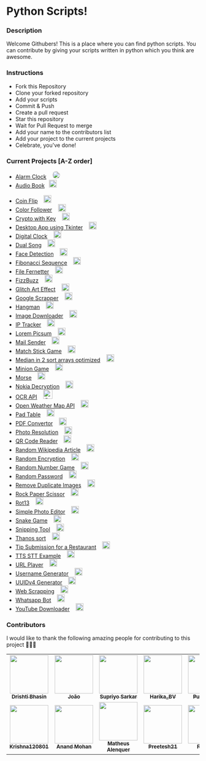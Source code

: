 # Python Scripts!

### Description
Welcome Githubers! This is a place where you can find python scripts. You can contribute by giving your scripts written in python which you think are awesome.

### Instructions

- Fork this Repository
- Clone your forked repository
- Add your scripts
- Commit & Push
- Create a pull request
- Star this repository
- Wait for Pull Request to merge
- Add your name to the contributors list
- Add your project to the current projects
- Celebrate, you've done!

### Current Projects [A-Z order] 
- [Alarm Clock](/Alarm-Clock) &nbsp;&nbsp; <img class="img" href="https://github.com/ozamed" height="20" width="20" style="border-radius:50%" alt="@ozamed" src="https://avatars3.githubusercontent.com/u/61123774?s=60&amp;u=ea4e72afe7094e06315948d8cb07adc3b6d6be17&amp;v=4" class=" avatar-user"> 
- [Audio Book](/Audio-Book) &nbsp;&nbsp;<img href="https://github.com/mhdzumair" height="20" width="20" style="padding-bottom:20px" alt="@mhdzumair" src="https://avatars0.githubusercontent.com/u/44891939?s=60&amp;u=4b0983d2c614acd213f2648091b48a5744902dd1&amp;v=4" class=" avatar-user">
- [Coin Flip](/Coin-Flip) &nbsp;&nbsp; <img href="https://github.com/Fonta22" height="20" width="20" alt="@Fonta22" src="https://avatars3.githubusercontent.com/u/61181201?s=60&amp;u=c34d0f10408f6ee5a97e9e1165495ce6ef0980e0&amp;v=4" class=" avatar-user">
- [Color Follower](/Color-Follower) &nbsp;&nbsp; <img href="https://github.com/ozamed" height="20" width="20" alt="@ozamed" src="https://avatars3.githubusercontent.com/u/61123774?s=60&amp;u=ea4e72afe7094e06315948d8cb07adc3b6d6be17&amp;v=4" class=" avatar-user">
- [Crypto with Key](/Crypto%20with%20Key) &nbsp;&nbsp; <img href="https://github.com/alenquer" height="20" width="20" alt="@alenquer" src="https://avatars0.githubusercontent.com/u/41526192?s=60&amp;u=c4bde67437e17b8abc48fb7d1ddf25a91a8000c9&amp;v=4" class=" avatar-user">
- [Desktop App using Tkinter](/Desktop-App-Using-Tkinter) &nbsp;&nbsp; <img href="https://github.com/Harika-BV" height="20" width="20" alt="@Harika-BV" src="https://avatars0.githubusercontent.com/u/34688053?s=60&amp;u=04108111790bf3c5007c58b63a916626d50e0421&amp;v=4" class=" avatar-user">
- [Digital Clock](/Digital_clock) &nbsp;&nbsp; <img href="" src="https://camo.githubusercontent.com/d2efb584e18d7c3bfe5493334c554d9df9ec4e84/68747470733a2f2f302e67726176617461722e636f6d2f6176617461722f63616438326431356162386631613566646638646336353030653134306163633f643d68747470732533412532462532466769746875622e6769746875626173736574732e636f6d253246696d6167657325324667726176617461727325324667726176617461722d757365722d3432302e706e6726723d6726733d3634" width="20" height="20" class="avatar" alt="natthawat.suphap">
- [Dual Song](/Dual_Song) &nbsp;&nbsp; <img href="https://github.com/mhdzumair" height="20" width="20" alt="@mhdzumair" src="https://avatars0.githubusercontent.com/u/44891939?s=60&amp;u=4b0983d2c614acd213f2648091b48a5744902dd1&amp;v=4" class=" avatar-user">
- [Face Detection](/Face-Detection) &nbsp;&nbsp; <img href="https://github.com/ozamed" height="20" width="20" alt="@ozamed" src="https://avatars3.githubusercontent.com/u/61123774?s=60&amp;u=ea4e72afe7094e06315948d8cb07adc3b6d6be17&amp;v=4" class=" avatar-user">
- [Fibonacci Sequence](/Fibonacci-Sequence) &nbsp;&nbsp;  <img href="https://github.com/saxocat" height="20" width="20" alt="@saxocat" src="https://avatars3.githubusercontent.com/u/73019845?s=60&amp;u=87886444f2b106f518ca811a18e6afca96715935&amp;v=4" class=" avatar-user">
- [File Fernetter](/File-Fernetter) &nbsp;&nbsp; <img href="https://github.com/nobalpha" height="20" width="20" alt="@nobalpha" src="https://avatars2.githubusercontent.com/u/47711025?s=60&amp;u=2bd0f3901e1f7c7a871370138aaa7e6c643bf843&amp;v=4" class=" avatar-user">
- [FizzBuzz](/FizzBuzz) &nbsp;&nbsp; <img href="https://github.com/spantheslayer" height="20" width="20" alt="@spantheslayer" src="https://avatars3.githubusercontent.com/u/61844611?s=60&amp;v=4" class=" avatar-user">
- [Glitch Art Effect](/Glitch-Art-Effect) &nbsp;&nbsp; <img href="https://github.com/Preetesh21" height="20" width="20" alt="@Preetesh21" src="https://avatars3.githubusercontent.com/u/50336851?s=60&amp;v=4" class=" avatar-user">
- [Google Scrapper](/google%20scrapper) &nbsp;&nbsp; <img href="https://github.com/spantheslayer" height="20" width="20" alt="@spantheslayer" src="https://avatars3.githubusercontent.com/u/61844611?s=60&amp;v=4" class=" avatar-user">
- [Hangman](/hangman) &nbsp;&nbsp; <img href="https://github.com/anandmohan23" height="20" width="20" alt="@anandmohan23" src="https://avatars0.githubusercontent.com/u/51752139?s=60&amp;u=c98cf7d4b84d88fdb3f10e517841ee9968e0f884&amp;v=4" class=" avatar-user">
- [Image Downloader](/image_downloader) &nbsp;&nbsp; <img href="https://github.com/Dbhasin1" height="20" width="20" alt="@Dbhasin1" src="https://avatars3.githubusercontent.com/u/56479884?s=60&amp;u=175b6416de680dac7e678c9631bd5a4be27c13d0&amp;v=4" class=" avatar-user">
- [IP Tracker](/IP-Tracker) &nbsp;&nbsp; <img href="https://github.com/larymak" height="20" width="20" alt="@larymak" src="https://avatars0.githubusercontent.com/u/63947040?s=60&amp;u=59e32242065a470247e4cdbb174baa1e86dffac0&amp;v=4" class=" avatar-user">
- [Lorem Picsum](/Lorem-Picsum) &nbsp;&nbsp; <img href="https://github.com/validity-check" height="20" width="20" alt="@validity-check" src="https://avatars1.githubusercontent.com/u/63739210?s=60&amp;u=30996c6fef027af8ee7e9652a7e3251b3897a4de&amp;v=4" class=" avatar-user">
- [Mail Sender](/Mail-Sender) &nbsp;&nbsp; <img href="https://github.com/ozamed" height="20" width="20" alt="@ozamed" src="https://avatars3.githubusercontent.com/u/61123774?s=60&amp;u=ea4e72afe7094e06315948d8cb07adc3b6d6be17&amp;v=4" class=" avatar-user">
- [Match Stick Game](/Match%20Stick%20Game) &nbsp;&nbsp; <img href="https://github.com/Aaliya7516" height="20" width="20" alt="@Aaliya7516" src="https://avatars0.githubusercontent.com/u/53328555?s=60&amp;u=f77e8e79495f6905433da72c140953f321cfdce1&amp;v=4" class=" avatar-user">
- [Median in 2 sort arrays optimized](/median%20in%202%20sorted%20arrays%20optimised) &nbsp;&nbsp; <img href="" height="20" width="20" alt="@mohinesh9999" src="https://avatars1.githubusercontent.com/u/42772418?s=60&amp;u=fa33d9dadda42dc393a262b5c55bc4bc7e8a34d2&amp;v=4" class=" avatar-user">
- [Minion Game](/Minion-Game) &nbsp;&nbsp; <img href="https://github.com/mohinesh9999" height="20" width="20" alt="@AhmadHerzallah" src="https://avatars1.githubusercontent.com/u/43403487?s=60&amp;u=6a122f3085582afa0fae56156d0dc394eae48a90&amp;v=4" class=" avatar-user">
- [Morse](/Morse) &nbsp;&nbsp; <img href="https://github.com/nobalpha" height="20" width="20" alt="@nobalpha" src="https://avatars2.githubusercontent.com/u/47711025?s=60&amp;u=2bd0f3901e1f7c7a871370138aaa7e6c643bf843&amp;v=4" class=" avatar-user">
- [Nokia Decryption](/Nokia%20Decryption) &nbsp;&nbsp; <img href="https://github.com/nobalpha" href="" height="20" width="20" alt="@nobalpha" src="https://avatars2.githubusercontent.com/u/47711025?s=60&amp;u=2bd0f3901e1f7c7a871370138aaa7e6c643bf843&amp;v=4" class=" avatar-user">
- [OCR API](/OCR-api) &nbsp;&nbsp; <img href="https://github.com/spantheslayer" height="24" width="24" alt="@spantheslayer" src="https://avatars3.githubusercontent.com/u/61844611?s=60&amp;v=4" class=" avatar-user">
- [Open Weather Map API](/OpenWeatherMap-API) &nbsp;&nbsp; <img href="https://github.com/ozamed" height="20" width="20" alt="@ozamed" src="https://avatars3.githubusercontent.com/u/61123774?s=60&amp;u=ea4e72afe7094e06315948d8cb07adc3b6d6be17&amp;v=4" class=" avatar-user">
- [Pad Table](/Pad%20Table) &nbsp;&nbsp; <img href="https://github.com/nobalpha" height="20" width="20" alt="@nobalpha" src="https://avatars2.githubusercontent.com/u/47711025?s=60&amp;u=2bd0f3901e1f7c7a871370138aaa7e6c643bf843&amp;v=4" class=" avatar-user">
- [PDF Convertor](/PDF-Converter) &nbsp;&nbsp; <img href="" src="https://camo.githubusercontent.com/e75d02e3bb8481ff66b12e423f28a4fcde5d1d77/68747470733a2f2f302e67726176617461722e636f6d2f6176617461722f65633064626262646339643236363966646130386533316435363266376534313f643d68747470732533412532462532466769746875622e6769746875626173736574732e636f6d253246696d6167657325324667726176617461727325324667726176617461722d757365722d3432302e706e6726723d6726733d3634" width="20" height="20" class="avatar" alt="hariomacademy">
- [Photo Resolution](/Photo_Resolution) &nbsp;&nbsp; <img href="https://github.com/Pandz18" src="https://camo.githubusercontent.com/e75d02e3bb8481ff66b12e423f28a4fcde5d1d77/68747470733a2f2f302e67726176617461722e636f6d2f6176617461722f65633064626262646339643236363966646130386533316435363266376534313f643d68747470732533412532462532466769746875622e6769746875626173736574732e636f6d253246696d6167657325324667726176617461727325324667726176617461722d757365722d3432302e706e6726723d6726733d3634" width="20" height="20" class="avatar" alt="hariomacademy">
- [QR Code Reader](/QR-Code-Reader) &nbsp;&nbsp; <img href="https://github.com/ozamed" height="20" width="20" alt="@ozamed" src="https://avatars3.githubusercontent.com/u/61123774?s=60&amp;u=ea4e72afe7094e06315948d8cb07adc3b6d6be17&amp;v=4" class=" avatar-user">
- [Random Wikipedia Article](/Random-Wikipedia-Article) &nbsp;&nbsp; <img href="https://github.com/saxocat" height="20" width="20" alt="@saxocat" src="https://avatars3.githubusercontent.com/u/73019845?s=60&amp;u=87886444f2b106f518ca811a18e6afca96715935&amp;v=4" class=" avatar-user">
- [Random Encryption](/Random%20Encryption) &nbsp;&nbsp; <img href="https://github.com/nobalpha" height="20" width="20" alt="@nobalpha" src="https://avatars2.githubusercontent.com/u/47711025?s=60&amp;u=2bd0f3901e1f7c7a871370138aaa7e6c643bf843&amp;v=4" class=" avatar-user">
- [Random Number Game](/Random%20Number%20Game) &nbsp;&nbsp; <img href="https://github.com/krishna120801" height="20" width="20" alt="@krishna120801" src="https://avatars0.githubusercontent.com/u/57492276?s=60&amp;v=4" class=" avatar-user">
- [Random Password](/Random%20Password) &nbsp;&nbsp; <img href="https://github.com/nobalpha" height="20" width="20" alt="@nobalpha" src="https://avatars2.githubusercontent.com/u/47711025?s=60&amp;u=2bd0f3901e1f7c7a871370138aaa7e6c643bf843&amp;v=4" class=" avatar-user">
- [Remove Duplicate Images](/Remove-Duplicate-Images) &nbsp;&nbsp; <img href="https://github.com/ranahaani" height="20" width="20" alt="@ranahaani" src="https://avatars3.githubusercontent.com/u/28961554?s=60&amp;u=d27c0cda460c0a9f7dcb065ffa70a52b1aad81a0&amp;v=4" class=" avatar-user">
- [Rock Paper Scissor](/Rock-Paper-Scissor) &nbsp;&nbsp; <img href="https://github.com/punitsakre23" height="20" width="20" alt="@punitsakre23" src="https://avatars2.githubusercontent.com/u/66567141?s=60&amp;u=c9e3293cf858a8be77503cee8e8e08d3b01528e5&amp;v=4" class=" avatar-user">
- [Rot13](/Rot13) &nbsp;&nbsp; <img href="https://github.com/nobalpha" height="20" width="20" alt="@nobalpha" src="https://avatars2.githubusercontent.com/u/47711025?s=60&amp;u=2bd0f3901e1f7c7a871370138aaa7e6c643bf843&amp;v=4" class=" avatar-user">
- [Simple Photo Editor](/Simple-Photo-Editor) &nbsp;&nbsp; <img href="https://github.com/Harika-BV" height="20" width="20" alt="@Harika-BV" src="https://avatars0.githubusercontent.com/u/34688053?s=60&amp;u=04108111790bf3c5007c58b63a916626d50e0421&amp;v=4" class=" avatar-user">
- [Snake Game](/SNAKE_GAME) &nbsp;&nbsp; <img href="https://github.com/Pandz18" height="20" width="20" alt="@Pandz18" src="https://avatars0.githubusercontent.com/u/58665834?s=60&amp;u=eabe398d2e26def53a659354d2c27d222859babb&amp;v=4" class=" avatar-user">
- [Snipping Tool](/Snipping-Tool) &nbsp;&nbsp; <img href="https://github.com/ozamed" height="20" width="20" alt="@ozamed" src="https://avatars3.githubusercontent.com/u/61123774?s=60&amp;u=ea4e72afe7094e06315948d8cb07adc3b6d6be17&amp;v=4" class=" avatar-user">
- [Thanos sort](/Thanos%20Sort) &nbsp;&nbsp; <img href="" height="20" width="20" alt="@nobalpha" src="https://avatars2.githubusercontent.com/u/47711025?s=60&amp;u=2bd0f3901e1f7c7a871370138aaa7e6c643bf843&amp;v=4" class=" avatar-user">
- [Tip Submission for a Restaurant](/Tip-Submission-for-a-Restaurant) &nbsp;&nbsp; <img href="https://github.com/spantheslayer" height="20" width="20" alt="@spantheslayer" src="https://avatars3.githubusercontent.com/u/61844611?s=60&amp;v=4" class=" avatar-user">
- [TTS STT Example](/TTS-STT-Example) &nbsp;&nbsp; <img href="" height="20" width="20" alt="@ozamed" src="https://avatars3.githubusercontent.com/u/61123774?s=60&amp;u=ea4e72afe7094e06315948d8cb07adc3b6d6be17&amp;v=4" class=" avatar-user">
- [URL Player](/URL-Player) &nbsp;&nbsp; <img href="https://github.com/ozamed" height="20" width="20" alt="@ozamed" src="https://avatars3.githubusercontent.com/u/61123774?s=60&amp;u=ea4e72afe7094e06315948d8cb07adc3b6d6be17&amp;v=4" class=" avatar-user">
- [Username Generator](/Username-Generator) &nbsp;&nbsp; <img href="https://github.com/saxocat" height="20" width="20" alt="@saxocat" src="https://avatars3.githubusercontent.com/u/73019845?s=60&amp;u=87886444f2b106f518ca811a18e6afca96715935&amp;v=4" class=" avatar-user">
- [UUIDv4 Generator](/UUIDv4-Generator) &nbsp;&nbsp; <img href="https://github.com/saxocat" height="20" width="20" alt="@saxocat" src="https://avatars3.githubusercontent.com/u/73019845?s=60&amp;u=87886444f2b106f518ca811a18e6afca96715935&amp;v=4" class=" avatar-user">
- [Web Scrapping](/Web-Scrapping) &nbsp;&nbsp; <img href="https://github.com/Harika-BV" height="20" width="20" alt="@Harika-BV" src="https://avatars0.githubusercontent.com/u/34688053?s=60&amp;u=04108111790bf3c5007c58b63a916626d50e0421&amp;v=4" class=" avatar-user">
- [Whatsapp Bot](/Whatsapp-Bot) &nbsp;&nbsp; <img href="https://github.com/ozamed" height="20" width="20" alt="@ozamed" src="https://avatars3.githubusercontent.com/u/61123774?s=60&amp;u=ea4e72afe7094e06315948d8cb07adc3b6d6be17&amp;v=4" class=" avatar-user">
- [YouTube Downloader](/Youtube_Downloader) &nbsp;&nbsp; <img href="https://github.com/mhdzumair" height="20" width="20" alt="@mhdzumair" src="https://avatars0.githubusercontent.com/u/44891939?s=60&amp;u=4b0983d2c614acd213f2648091b48a5744902dd1&amp;v=4" class=" avatar-user">

### Contributors
I would like to thank the following amazing people for contributing to this project 🎉🎉🎉

<!-- ALL-CONTRIBUTORS-LIST:START - Do not remove or modify this section -->
<!-- prettier-ignore-start -->
<!-- markdownlint-disable -->
<table>
<tr>
<td align="center"><a href="https://github.com/Dbhasin1"><img src="https://avatars2.githubusercontent.com/u/56479884?s=400&u=175b6416de680dac7e678c9631bd5a4be27c13d0&v=4" width="100px;" alt=""/><br /><sub><b>Drishti Bhasin</b></sub></a><br /> </td>
<td align="center"><a href="https://github.com/saxocat"><img src="https://avatars3.githubusercontent.com/u/73019845?s=400&u=87886444f2b106f518ca811a18e6afca96715935&v=4" width="100px;" alt=""/><br /><sub><b>João</b></sub></a><br /></td>
<td align="center"><a href="https://github.com/spantheslayer"><img src="https://avatars1.githubusercontent.com/u/61844611?s=400&v=4" width="100px;" alt=""/><br /><sub><b>Supriyo Sarkar</b></sub></a><br /></td>
<td align="center"><a href="https://github.com/Harika-BV"><img src="https://avatars0.githubusercontent.com/u/34688053?s=400&u=04108111790bf3c5007c58b63a916626d50e0421&v=4" width="100px;" alt=""/><br /><sub><b>Harika_BV</b></sub></a><br /> </td>
<td align="center"><a href="https://github.com/punitsakre23"><img src="https://avatars0.githubusercontent.com/u/66567141?s=400&u=c9e3293cf858a8be77503cee8e8e08d3b01528e5&v=4" width="100px;" alt=""/><br /><sub><b>Punit Sakre</b></sub></a><br /></td>
<td align="center"><a href="https://github.com/nobalpha"><img src="https://avatars3.githubusercontent.com/u/47711025?s=400&u=2bd0f3901e1f7c7a871370138aaa7e6c643bf843&v=4" width="100px;" alt=""/><br /><sub><b>Roni</b></sub></a><br /></td>
<td align="center"><a href="https://github.com/mohinesh9999"><img src="https://avatars1.githubusercontent.com/u/42772418?s=400&u=fa33d9dadda42dc393a262b5c55bc4bc7e8a34d2&v=4" width="100px;" alt=""/><br /><sub><b>Mohinesh9999</b></sub></a><br /> </td>
<td align="center"><a href="https://github.com/larymak"><img src="https://avatars0.githubusercontent.com/u/63947040?s=400&u=59e32242065a470247e4cdbb174baa1e86dffac0&v=4" width="100px;" alt=""/><br /><sub><b>Lary mak</b></sub></a><br /></td>
</tr>
<tr>
<td align="center"><a href="https://github.com/krishna120801"><img src="https://avatars0.githubusercontent.com/u/57492276?s=400&v=4" width="100px;" alt=""/><br /><sub><b>Krishna120801</b></sub></a><br /></td>
<td align="center"><a href="https://github.com/anandmohan23"><img src="https://avatars1.githubusercontent.com/u/51752139?s=400&u=c98cf7d4b84d88fdb3f10e517841ee9968e0f884&v=4" width="100px;" alt=""/><br /><sub><b>Anand Mohan</b></sub></a><br /> </td>
<td align="center"><a href="https://github.com/alenquer"><img src="https://avatars3.githubusercontent.com/u/41526192?s=400&u=c4bde67437e17b8abc48fb7d1ddf25a91a8000c9&v=4" width="100px;" alt=""/><br /><sub><b>Matheus Alenquer</b></sub></a><br /></td>
<td align="center"><a href="https://github.com/Preetesh21"><img src="https://avatars1.githubusercontent.com/u/50336851?s=400&v=4" width="100px;" alt=""/><br /><sub><b>Preetesh21</b></sub></a><br /></td>
<td align="center"><a href="https://github.com/Fonta22"><img src="https://avatars2.githubusercontent.com/u/61181201?s=400&u=c34d0f10408f6ee5a97e9e1165495ce6ef0980e0&v=4" width="100px;" alt=""/><br /><sub><b>Fonta22</b></sub></a><br /> </td>
<td align="center"><a href="https://github.com/AhmadHerzallah"><img src="https://avatars3.githubusercontent.com/u/43403487?s=400&u=6a122f3085582afa0fae56156d0dc394eae48a90&v=4" width="100px;" alt=""/><br /><sub><b>Ahmad Herzallah</b></sub></a><br /></td>
<td align="center"><a href="https://github.com/Aaliya7516"><img src="https://avatars1.githubusercontent.com/u/53328555?s=400&u=f77e8e79495f6905433da72c140953f321cfdce1&v=4" width="100px;" alt=""/><br /><sub><b>Aaliya Haque</b></sub></a><br /></td>
<td align="center"><a href="https://github.com/Pandz18"><img src="https://avatars0.githubusercontent.com/u/58665834?s=400&u=eabe398d2e26def53a659354d2c27d222859babb&v=4" width="100px;" alt=""/><br /><sub><b>Pandz18</b></sub></a><br /></td>
<td align="center"><a href="https://github.com/page-not-found"><img src="https://avatars2.githubusercontent.com/u/68801537?s=460&u=feeae8059576a5202c05dff48fd04c28d78f1bba&v=4" width="100px;" alt=""/><br /><sub><b>page-not-found</b></sub></a><br /></td>
</tr>
</table>

<!-- markdownlint-enable -->
<!-- prettier-ignore-end -->
<!-- ALL-CONTRIBUTORS-LIST:END -->
